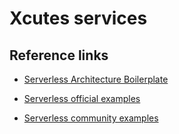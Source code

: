 # Xcutes services

## Reference links

- [Serverless Architecture Boilerplate](https://github.com/msfidelis/serverless-architecture-boilerplate)

- [Serverless official examples](https://github.com/serverless/examples/tree/9ef1b79e53b982c1de12345daf778ce3451426b2)

- [Serverless community examples](https://github.com/serverless/examples/blob/9ef1b79e53b982c1de12345daf778ce3451426b2/community-examples.json#L1)
